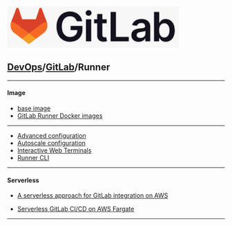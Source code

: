 [![](../resource/GitLab.png)](https://docs.gitlab.com/)
## [DevOps]/[GitLab]/Runner



---
#### Image
- [base image](https://catalog.redhat.com/software/containers/ubi8/ubi-minimal/5c359a62bed8bd75a2c3fba8)
- [GitLab Runner Docker images](https://hub.docker.com/r/gitlab/gitlab-runner)
---

- [Advanced configuration](./Gitlab/Runner-Advanced-configuration.md)
- [Autoscale configuration](./Gitlab/Runner-Autoscale-configuration.md)
- [Interactive Web Terminals](./Gitlab/Runner-Autoscale-configuration.md)
- [Runner CLI](./Gitlab/Runner-CLI.md)

---
#### Serverless
- [A serverless approach for GitLab integration on AWS](https://www.proud2becloud.com/a-serverless-approach-for-gitlab-integration-on-aws/)

- [Serverless GitLab CI/CD on AWS Fargate](https://medium.com/ci-t/serverless-gitlab-ci-cd-on-aws-fargate-da2a106ad39c)
---
[DevOps]: <../../README.md>
[GitLab]: <../GitLab.md>
